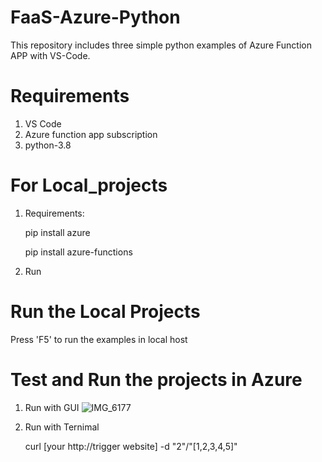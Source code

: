 # FaaS-Azure-Python
This repository includes three simple python examples of Azure Function APP with VS-Code.

# Requirements
1. VS Code
2. Azure function app subscription
3. python-3.8

# For Local_projects
1. Requirements:
   
   pip install azure
   
   pip install azure-functions
   
2. Run

# Run the Local Projects

Press 'F5' to run the examples in local host

# Test and Run the projects in Azure
1. Run with GUI
![IMG_6177](https://user-images.githubusercontent.com/30165073/160337302-c9f8454c-2776-48e2-8a19-8de3d97a60dc.PNG)

2. Run with Ternimal

   curl [your http://trigger website] -d "2"/"[1,2,3,4,5]"

